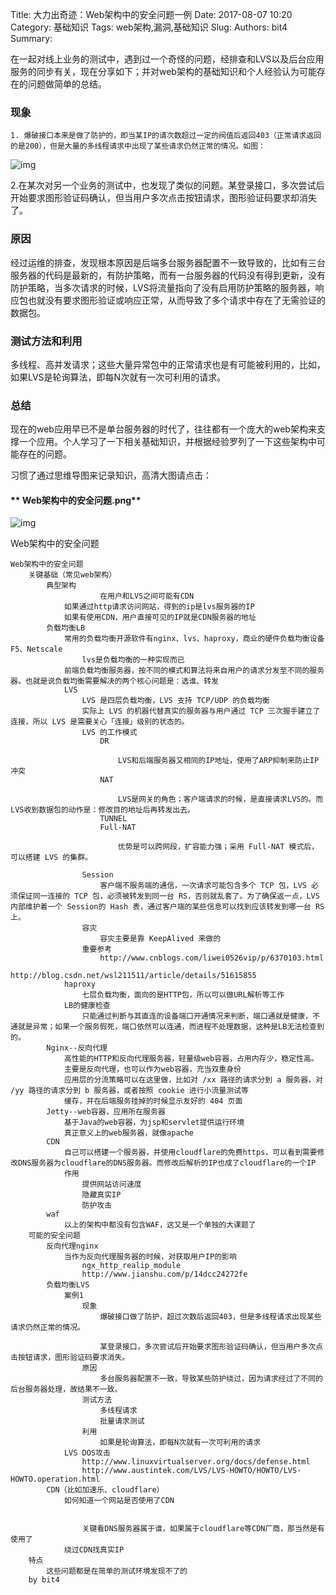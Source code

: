 Title: 大力出奇迹：Web架构中的安全问题一例
Date: 2017-08-07 10:20
Category: 基础知识
Tags: web架构,漏洞,基础知识
Slug: 
Authors: bit4
Summary: 



在一起对线上业务的测试中，遇到过一个奇怪的问题，经排查和LVS以及后台应用服务的同步有关，现在分享如下；并对web架构的基础知识和个人经验认为可能存在的问题做简单的总结。

###  现象

    1. 爆破接口本来是做了防护的，即当某IP的请次数超过一定的阀值后返回403（正常请求返回的是200），但是大量的多线程请求中出现了某些请求仍然正常的情况。如图：

 ![img](img/webFrame/1.png)

 2.在某次对另一个业务的测试中，也发现了类似的问题。某登录接口，多次尝试后开始要求图形验证码确认，但当用户多次点击按钮请求，图形验证码要求却消失了。

### 原因

​       经过运维的排查，发现根本原因是后端多台服务器配置不一致导致的，比如有三台服务器的代码是最新的，有防护策略，而有一台服务器的代码没有得到更新，没有防护策略，当多次请求的时候，LVS将流量指向了没有启用防护策略的服务器，响应包也就没有要求图形验证或响应正常，从而导致了多个请求中存在了无需验证的数据包。

### 测试方法和利用

​       多线程、高并发请求；这些大量异常包中的正常请求也是有可能被利用的，比如，如果LVS是轮询算法，即每N次就有一次可利用的请求。

### 总结

​    现在的web应用早已不是单台服务器的时代了，往往都有一个庞大的web架构来支撑一个应用。个人学习了一下相关基础知识，并根据经验罗列了一下这些架构中可能存在的问题。

 

习惯了通过思维导图来记录知识，高清大图请点击：

 

#### ** Web架构中的安全问题.png**

 

![img](img/webFrame/2.png)

 

Web架构中的安全问题

	Web架构中的安全问题
		关键基础（常见web架构）
			典型架构
						在用户和LVS之间可能有CDN
				如果通过http请求访问网站，得到的ip是lvs服务器的IP
				如果有使用CDN，用户直接可见的IP就是CDN服务器的地址
			负载均衡LB
				常用的负载均衡开源软件有nginx、lvs、haproxy，商业的硬件负载均衡设备F5、Netscale
					lvs是负载均衡的一种实现而已
				前端负载均衡服务器，按不同的模式和算法将来自用户的请求分发至不同的服务器。也就是说负载均衡需要解决的两个核心问题是：选谁、转发
				LVS
					LVS 是四层负载均衡，LVS 支持 TCP/UDP 的负载均衡
					实际上 LVS 的机器代替真实的服务器与用户通过 TCP 三次握手建立了连接，所以 LVS 是需要关心「连接」级别的状态的。
					LVS 的工作模式
						DR
							
							LVS和后端服务器又相同的IP地址，使用了ARP抑制来防止IP冲突
						NAT
							
							LVS是网关的角色；客户端请求的时候，是直接请求LVS的。而LVS收到数据包的动作是：修改目的地址后再转发出去。
						TUNNEL
						Full-NAT
							
							优势是可以跨网段，扩容能力强；采用 Full-NAT 模式后，可以搭建 LVS 的集群。
								
					Session
						客户端不服务端的通信，一次请求可能包含多个 TCP 包，LVS 必须保证同一连接的 TCP 包，必须被转发到同一台 RS，否则就乱套了。为了确保返一点，LVS 内部维护着一个 Session的 Hash 表，通过客户端的某些信息可以找到应该转发到哪一台 RS 上。
					容灾
						容灾主要是靠 KeepAlived 来做的
					重要参考
						http://www.cnblogs.com/liwei0526vip/p/6370103.html
						http://blog.csdn.net/wsl211511/article/details/51615855
				haproxy
					七层负载均衡，面向的是HTTP包，所以可以做URL解析等工作
				LB的健康检查
					只能通过判断与其直连的设备端口开通情况来判断，端口通就是健康，不通就是异常；如果一个服务假死，端口依然可以连通，而进程不处理数据，这种是LB无法检查到的。
			Nginx--反向代理
				高性能的HTTP和反向代理服务器，轻量级web容器，占用内存少，稳定性高。
				主要是反向代理，也可以作为web容器，充当双重身份
				应用层的分流策略可以在这里做，比如对 /xx 路径的请求分到 a 服务器，对 /yy 路径的请求分到 b 服务器，或者按照 cookie 进行小流量测试等
				缓存，并在后端服务挂掉的时候显示友好的 404 页面
			Jetty--web容器，应用所在服务器
				基于Java的web容器，为jsp和servlet提供运行环境
				真正意义上的web服务器，就像apache
			CDN
				自己可以搭建一个服务器，并使用cloudflare的免费https，可以看到需要修改DNS服务器为cloudflare的DNS服务器。而修改后解析的IP也成了cloudflare的一个IP
				作用
					提供网站访问速度
					隐藏真实IP
					防护攻击
			waf
				以上的架构中都没有包含WAF，这又是一个单独的大课题了
		可能的安全问题
			反向代理nginx
				当作为反向代理服务器的时候，对获取用户IP的影响
					ngx_http_realip_module
					http://www.jianshu.com/p/14dcc24272fe
			负载均衡LVS
				案例1
					现象
						爆破接口做了防护，超过次数后返回403，但是多线程请求出现某些请求仍然正常的情况。
							
						某登录接口，多次尝试后开始要求图形验证码确认，但当用户多次点击按钮请求，图形验证码要求消失。
					原因
						多台服务器配置不一致，导致某些防护绕过，因为请求经过了不同的后台服务器处理，故结果不一致。
					测试方法
						多线程请求
						批量请求测试
					利用
						如果是轮询算法，即每N次就有一次可利用的请求
				LVS DOS攻击
					http://www.linuxvirtualserver.org/docs/defense.html
					http://www.austintek.com/LVS/LVS-HOWTO/HOWTO/LVS-HOWTO.operation.html
			CDN（比如加速乐、cloudflare）
				如何知道一个网站是否使用了CDN


					关键看DNS服务器属于谁，如果属于cloudflare等CDN厂商，那当然是有使用了
				绕过CDN找真实IP
		特点
			这些问题都是在简单的测试环境发现不了的
		by bit4
